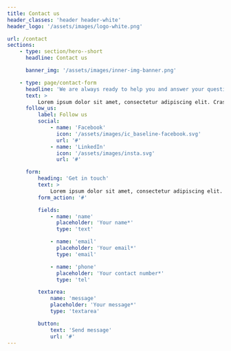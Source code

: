 ```yaml
---
title: Contact us
header_classes: 'header header-white'
header_logo: '/assets/images/logo-white.png'

url: /contact
sections:
    - type: section/hero--short
      headline: Contact us

      banner_img: '/assets/images/inner-img-banner.png'

    - type: page/contact-form
      headline: 'We are always ready to help you and answer your questions.'
      text: >
          Lorem ipsum dolor sit amet, consectetur adipiscing elit. Cras lobortis vitae sapien sed auctor. Nam dignissim ligula sed accumsan blandit.
      follow_us:
          label: Follow us
          social:
              - name: 'Facebook'
                icon: '/assets/images/ic_baseline-facebook.svg'
                url: '#'
              - name: 'LinkedIn'
                icon: '/assets/images/insta.svg'
                url: '#'

      form:
          heading: 'Get in touch'
          text: >
              Lorem ipsum dolor sit amet, consectetur adipiscing elit.
          form_action: '#'

          fields:
              - name: 'name'
                placeholder: 'Your name*'
                type: 'text'

              - name: 'email'
                placeholder: 'Your email*'
                type: 'email'

              - name: 'phone'
                placeholder: 'Your contact number*'
                type: 'tel'

          textarea:
              name: 'message'
              placeholder: 'Your message*'
              type: 'textarea'

          button:
              text: 'Send message'
              url: '#'
---
```

